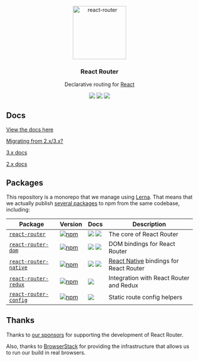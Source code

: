 <p align="center">
  <a href="https://reacttraining.com/react-router/">
    <img alt="react-router" src="https://reacttraining.com/react-router/android-chrome-144x144.png" width="144">
  </a>
</p>

<h3 align="center">
  React Router
</h3>

<p align="center">
  Declarative routing for <a href="https://facebook.github.io/react">React</a>
</p>

<p align="center">
  <a href="https://www.npmjs.com/package/react-router"><img src="https://img.shields.io/npm/v/react-router.svg?style=flat-square"></a>
  <a href="https://www.npmjs.com/package/react-router"><img src="https://img.shields.io/npm/dm/react-router.svg?style=flat-square"></a>
  <a href="https://travis-ci.org/ReactTraining/react-router"><img src="https://img.shields.io/travis/ReactTraining/react-router/master.svg?style=flat-square"></a>
</p>

## Docs

[View the docs here](https://reacttraining.com/react-router)

[Migrating from 2.x/3.x?](/packages/react-router/docs/guides/migrating.md)

[3.x docs](https://github.com/ReactTraining/react-router/blob/v3/docs)

[2.x docs](https://github.com/ReactTraining/react-router/blob/v2.8.1/docs)

## Packages

This repository is a monorepo that we manage using [Lerna](https://github.com/lerna/lerna). That means that we actually publish [several packages](/packages) to npm from the same codebase, including:

| Package | Version | Docs | Description |
|---------|---------|------|-------------|
| [`react-router`](/packages/react-router) | [![npm](https://img.shields.io/npm/v/react-router.svg?style=flat-square)](https://www.npmjs.com/package/react-router) | [![](https://img.shields.io/badge/API%20Docs-site-green.svg?style=flat-square)](https://reacttraining.com/react-router/core/guides/quick-start) [![](https://img.shields.io/badge/API%20Docs-markdown-lightgrey.svg?style=flat-square)](/packages/react-router/docs) | The core of React Router |
| [`react-router-dom`](/packages/react-router-dom) | [![npm](https://img.shields.io/npm/v/react-router-dom.svg?style=flat-square)](https://www.npmjs.com/package/react-router-dom) |[![](https://img.shields.io/badge/API%20Docs-site-green.svg?style=flat-square)](https://reacttraining.com/react-router/web/guides/quick-start) [![](https://img.shields.io/badge/API%20Docs-markdown-lightgrey.svg?style=flat-square)](/packages/react-router-dom/docs) | DOM bindings for React Router |
| [`react-router-native`](/packages/react-router-native) | [![npm](https://img.shields.io/npm/v/react-router-native.svg?style=flat-square)](https://www.npmjs.com/package/react-router-native) |[![](https://img.shields.io/badge/API%20Docs-site-green.svg?style=flat-square)](https://reacttraining.com/react-router/native/guides/quick-start) [![](https://img.shields.io/badge/API%20Docs-markdown-lightgrey.svg?style=flat-square)](/packages/react-router-native/docs) | [React Native](https://facebook.github.io/react-native/) bindings for React Router |
| [`react-router-redux`](/packages/react-router-redux) | [![npm](https://img.shields.io/badge/npm-v5.0.0--alpha.4-orange.svg?style=flat-square)](https://www.npmjs.com/package/react-router-redux) | [![](https://img.shields.io/badge/API%20Docs-readme-orange.svg?style=flat-square)](/packages/react-router-redux/#readme) |  Integration with React Router and Redux |
| [`react-router-config`](/packages/react-router-config) | [![npm](https://img.shields.io/npm/v/react-router-config.svg?style=flat-square)](https://www.npmjs.com/package/react-router-config) | [![](https://img.shields.io/badge/API%20Docs-readme-orange.svg?style=flat-square)](/packages/react-router-config/#readme) | Static route config helpers |

## Thanks

Thanks to [our sponsors](/SPONSORS.md) for supporting the development of React Router.

Also, thanks to [BrowserStack](https://www.browserstack.com/) for providing the infrastructure that allows us to run our build in real browsers.
